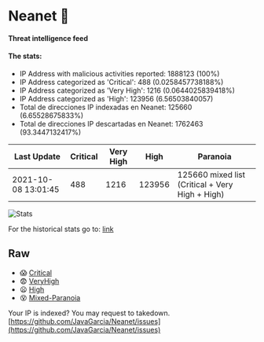 # Neanet :hocho:
#### Threat intelligence feed
#### The stats:

- IP Address with malicious activities reported: 1888123 (100%)
- IP Address categorized as 'Critical':  488 (0.0258457738188%)
- IP Address categorized as 'Very High':  1216 (0.0644025839418%)
- IP Address categorized as 'High':  123956 (6.56503840057)
- Total de direcciones IP indexadas en Neanet:  125660 (6.65528675833%)
- Total de direcciones IP descartadas en Neanet:  1762463 (93.3447132417%)

| Last Update | Critical | Very High | High | Paranoia |
| --- | --- | --- | --- | --- |
| 2021-10-08 13:01:45 | 488 | 1216 | 123956 | 125660 mixed list (Critical + Very High + High)|

![Stats](https://docs.google.com/spreadsheets/d/e/2PACX-1vSnaNMIXVabIpDJjufMlzH7poXnshF3mgd8Is1g9ytUEzVsP5my4Trn8f-xkoLLQ38xpL3HtmUexLo6/pubchart?oid=501124687&format=image)

For the historical stats go to: [link](/stats.csv)
## Raw
- :scream: [Critical](https://raw.githubusercontent.com/JavaGarcia/Neanet/master/blacklists/neanet_critical.txt)
- :fearful: [VeryHigh](https://raw.githubusercontent.com/JavaGarcia/Neanet/master/blacklists/neanet_veryHigh.txtt)
- :frowning: [High](https://raw.githubusercontent.com/JavaGarcia/Neanet/master/blacklists/neanet_high.txt)
- :dizzy_face: [Mixed-Paranoia](https://raw.githubusercontent.com/JavaGarcia/Neanet/master/blacklists/neanet_all.txt)


Your IP is indexed? You may request to takedown. [https://github.com/JavaGarcia/Neanet/issues](https://github.com/JavaGarcia/Neanet/issues)


































































































































































































































































































































































































































































































































































































































































































































































































































































































































































































































































































































































































































































































































































































































































































































































































































































































































































































































































































































































































































































































































































































































































































































































































































































































































































































































































































































































































































































































































































































































































































































































































































































































































































































































































































































































































































































































































































































































































































































































































































































































































































































































































































































































































































































































































































































































































































































































































































































































































































































































































































































































































































































































































































































































































































































































































































































































































































































































































































































































































































































































































































































































































































































































































































































































































































































































































































































































































































































































































































































































































































































































































































































































































































































































































































































































































































































































































































































































































































































































































































































































































































































































































































































































































































































































































































































































































































































































































































































































































































































































































































































































































































































































































































































































































































































